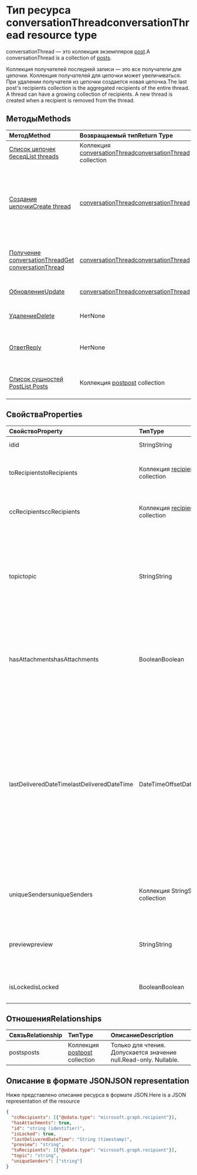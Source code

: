 # <a name="conversationthread-resource-type"></a><span data-ttu-id="5574f-101">Тип ресурса conversationThread</span><span class="sxs-lookup"><span data-stu-id="5574f-101">conversationThread resource type</span></span>
<span data-ttu-id="5574f-102">conversationThread — это коллекция экземпляров [post](post.md).</span><span class="sxs-lookup"><span data-stu-id="5574f-102">A conversationThread is a collection of [posts](post.md).</span></span>

<span data-ttu-id="5574f-p101">Коллекция получателей последней записи — это все получатели для цепочки. Коллекция получателей для цепочки может увеличиваться. При удалении получателя из цепочки создается новая цепочка.</span><span class="sxs-lookup"><span data-stu-id="5574f-p101">The last post's recipients collection is the aggregated recipients of the entire thread. A thread can have a growing collection of recipients. A new thread is created when a recipient is removed from the thread.</span></span>

## <a name="methods"></a><span data-ttu-id="5574f-106">Методы</span><span class="sxs-lookup"><span data-stu-id="5574f-106">Methods</span></span>

| <span data-ttu-id="5574f-107">Метод</span><span class="sxs-lookup"><span data-stu-id="5574f-107">Method</span></span>       | <span data-ttu-id="5574f-108">Возвращаемый тип</span><span class="sxs-lookup"><span data-stu-id="5574f-108">Return Type</span></span>  |<span data-ttu-id="5574f-109">Описание</span><span class="sxs-lookup"><span data-stu-id="5574f-109">Description</span></span>|
|:---------------|:--------|:----------|
|[<span data-ttu-id="5574f-110">Список цепочек бесед</span><span class="sxs-lookup"><span data-stu-id="5574f-110">List threads</span></span>](../api/group_list_threads.md) | <span data-ttu-id="5574f-111">Коллекция [conversationThread](conversationthread.md)</span><span class="sxs-lookup"><span data-stu-id="5574f-111">[conversationThread](conversationthread.md) collection</span></span> |<span data-ttu-id="5574f-112">Получение всех цепочек группы.</span><span class="sxs-lookup"><span data-stu-id="5574f-112">Get all the threads of a group.</span></span>|
|[<span data-ttu-id="5574f-113">Создание цепочки</span><span class="sxs-lookup"><span data-stu-id="5574f-113">Create thread</span></span>](../api/group_post_threads.md) | [<span data-ttu-id="5574f-114">conversationThread</span><span class="sxs-lookup"><span data-stu-id="5574f-114">conversationThread</span></span>](conversationthread.md) |<span data-ttu-id="5574f-p102">Создание беседы путем создания цепочки. В группе создаются беседа, цепочка беседы и запись.</span><span class="sxs-lookup"><span data-stu-id="5574f-p102">Start a new conversation by first creating a thread. A new conversation, conversation thread, and post are created in the group.</span></span>|
|[<span data-ttu-id="5574f-117">Получение conversationThread</span><span class="sxs-lookup"><span data-stu-id="5574f-117">Get conversationThread</span></span>](../api/conversationthread_get.md) | [<span data-ttu-id="5574f-118">conversationThread</span><span class="sxs-lookup"><span data-stu-id="5574f-118">conversationThread</span></span>](conversationthread.md) |<span data-ttu-id="5574f-119">Получение определенной цепочки, принадлежащей группе.</span><span class="sxs-lookup"><span data-stu-id="5574f-119">Get a specific thread that belongs to a group.</span></span> |
|[<span data-ttu-id="5574f-120">Обновление</span><span class="sxs-lookup"><span data-stu-id="5574f-120">Update</span></span>](../api/conversationthread_update.md) | [<span data-ttu-id="5574f-121">conversationThread</span><span class="sxs-lookup"><span data-stu-id="5574f-121">conversationThread</span></span>](conversationthread.md)  |<span data-ttu-id="5574f-122">Обновление объекта conversationThread.</span><span class="sxs-lookup"><span data-stu-id="5574f-122">Update conversationThread object.</span></span> |
|[<span data-ttu-id="5574f-123">Удаление</span><span class="sxs-lookup"><span data-stu-id="5574f-123">Delete</span></span>](../api/conversationthread_delete.md) | <span data-ttu-id="5574f-124">Нет</span><span class="sxs-lookup"><span data-stu-id="5574f-124">None</span></span> |<span data-ttu-id="5574f-125">Удаление объекта conversationThread.</span><span class="sxs-lookup"><span data-stu-id="5574f-125">Delete conversationThread object.</span></span> |
|[<span data-ttu-id="5574f-126">Ответ</span><span class="sxs-lookup"><span data-stu-id="5574f-126">Reply</span></span>](../api/conversationthread_reply.md)|<span data-ttu-id="5574f-127">Нет</span><span class="sxs-lookup"><span data-stu-id="5574f-127">None</span></span>|<span data-ttu-id="5574f-128">Создание ответа для этой цепочки с помощью создания сущности Post.</span><span class="sxs-lookup"><span data-stu-id="5574f-128">Reply to this thread by creating a new Post entity.</span></span>|
|[<span data-ttu-id="5574f-129">Список сущностей Post</span><span class="sxs-lookup"><span data-stu-id="5574f-129">List Posts</span></span>](../api/conversationthread_list_posts.md) |<span data-ttu-id="5574f-130">Коллекция [post](post.md)</span><span class="sxs-lookup"><span data-stu-id="5574f-130">[post](post.md) collection</span></span>| <span data-ttu-id="5574f-131">Получение записей для указанной цепочки.</span><span class="sxs-lookup"><span data-stu-id="5574f-131">Get the posts of the specified thread.</span></span> |

## <a name="properties"></a><span data-ttu-id="5574f-132">Свойства</span><span class="sxs-lookup"><span data-stu-id="5574f-132">Properties</span></span>
| <span data-ttu-id="5574f-133">Свойство</span><span class="sxs-lookup"><span data-stu-id="5574f-133">Property</span></span>     | <span data-ttu-id="5574f-134">Тип</span><span class="sxs-lookup"><span data-stu-id="5574f-134">Type</span></span>   |<span data-ttu-id="5574f-135">Описание</span><span class="sxs-lookup"><span data-stu-id="5574f-135">Description</span></span>|
|:---------------|:--------|:----------|
|<span data-ttu-id="5574f-136">id</span><span class="sxs-lookup"><span data-stu-id="5574f-136">id</span></span>|<span data-ttu-id="5574f-137">String</span><span class="sxs-lookup"><span data-stu-id="5574f-137">String</span></span>| <span data-ttu-id="5574f-138">Только для чтения.</span><span class="sxs-lookup"><span data-stu-id="5574f-138">Read-only.</span></span>|
|<span data-ttu-id="5574f-139">toRecipients</span><span class="sxs-lookup"><span data-stu-id="5574f-139">toRecipients</span></span>|<span data-ttu-id="5574f-140">Коллекция [recipient](recipient.md)</span><span class="sxs-lookup"><span data-stu-id="5574f-140">[recipient](recipient.md) collection</span></span>|<span data-ttu-id="5574f-141">Получатели в поле "Кому" для цепочки.</span><span class="sxs-lookup"><span data-stu-id="5574f-141">The To: recipients for the thread.</span></span>|
|<span data-ttu-id="5574f-142">ccRecipients</span><span class="sxs-lookup"><span data-stu-id="5574f-142">ccRecipients</span></span>|<span data-ttu-id="5574f-143">Коллекция [recipient](recipient.md)</span><span class="sxs-lookup"><span data-stu-id="5574f-143">[recipient](recipient.md) collection</span></span>|<span data-ttu-id="5574f-144">Получатели в поле "Копия" для цепочки.</span><span class="sxs-lookup"><span data-stu-id="5574f-144">The Cc: recipients for the thread.</span></span>|
|<span data-ttu-id="5574f-145">topic</span><span class="sxs-lookup"><span data-stu-id="5574f-145">topic</span></span>|<span data-ttu-id="5574f-146">String</span><span class="sxs-lookup"><span data-stu-id="5574f-146">String</span></span>|<span data-ttu-id="5574f-p103">Тема беседы. Это свойство можно задать при создании беседы, но его невозможно обновить.</span><span class="sxs-lookup"><span data-stu-id="5574f-p103">The topic of the conversation. This property can be set when the conversation is created, but it cannot be updated.</span></span>||
|<span data-ttu-id="5574f-149">hasAttachments</span><span class="sxs-lookup"><span data-stu-id="5574f-149">hasAttachments</span></span>|<span data-ttu-id="5574f-150">Boolean</span><span class="sxs-lookup"><span data-stu-id="5574f-150">Boolean</span></span>|<span data-ttu-id="5574f-151">Указывает, содержит ли какая-либо запись в этой цепочке хотя бы одно вложение.</span><span class="sxs-lookup"><span data-stu-id="5574f-151">Indicates whether any of the posts within this thread has at least one attachment.</span></span>|
|<span data-ttu-id="5574f-152">lastDeliveredDateTime</span><span class="sxs-lookup"><span data-stu-id="5574f-152">lastDeliveredDateTime</span></span>|<span data-ttu-id="5574f-153">DateTimeOffset</span><span class="sxs-lookup"><span data-stu-id="5574f-153">DateTimeOffset</span></span>|<span data-ttu-id="5574f-p104">Тип Timestamp представляет сведения о времени и дате с использованием формата ISO 8601 (всегда используется формат UTC). Например, значение полуночи 1 января 2014 г. в формате UTC выглядит так: `'2014-01-01T00:00:00Z'`.</span><span class="sxs-lookup"><span data-stu-id="5574f-p104">The Timestamp type represents date and time information using ISO 8601 format and is always in UTC time. For example, midnight UTC on Jan 1, 2014 would look like this: `'2014-01-01T00:00:00Z'`</span></span>|
|<span data-ttu-id="5574f-156">uniqueSenders</span><span class="sxs-lookup"><span data-stu-id="5574f-156">uniqueSenders</span></span>|<span data-ttu-id="5574f-157">Коллекция String</span><span class="sxs-lookup"><span data-stu-id="5574f-157">String collection</span></span>|<span data-ttu-id="5574f-158">Все пользователи, которые отправили сообщение в эту цепочку.</span><span class="sxs-lookup"><span data-stu-id="5574f-158">All the users that sent a message to this thread.</span></span>|
|<span data-ttu-id="5574f-159">preview</span><span class="sxs-lookup"><span data-stu-id="5574f-159">preview</span></span>|<span data-ttu-id="5574f-160">String</span><span class="sxs-lookup"><span data-stu-id="5574f-160">String</span></span>|<span data-ttu-id="5574f-161">Краткая сводка из текста последней записи в этой беседе.</span><span class="sxs-lookup"><span data-stu-id="5574f-161">A short summary from the body of the latest post in this converstaion.</span></span>|
|<span data-ttu-id="5574f-162">isLocked</span><span class="sxs-lookup"><span data-stu-id="5574f-162">isLocked</span></span>|<span data-ttu-id="5574f-163">Boolean</span><span class="sxs-lookup"><span data-stu-id="5574f-163">Boolean</span></span>|<span data-ttu-id="5574f-164">Указывает, заблокирована ли цепочка.</span><span class="sxs-lookup"><span data-stu-id="5574f-164">Indicates if the thread is locked.</span></span>|

## <a name="relationships"></a><span data-ttu-id="5574f-165">Отношения</span><span class="sxs-lookup"><span data-stu-id="5574f-165">Relationships</span></span>
| <span data-ttu-id="5574f-166">Связь</span><span class="sxs-lookup"><span data-stu-id="5574f-166">Relationship</span></span> | <span data-ttu-id="5574f-167">Тип</span><span class="sxs-lookup"><span data-stu-id="5574f-167">Type</span></span>   |<span data-ttu-id="5574f-168">Описание</span><span class="sxs-lookup"><span data-stu-id="5574f-168">Description</span></span>|
|:---------------|:--------|:----------|
|<span data-ttu-id="5574f-169">posts</span><span class="sxs-lookup"><span data-stu-id="5574f-169">posts</span></span>|<span data-ttu-id="5574f-170">Коллекция [post](post.md)</span><span class="sxs-lookup"><span data-stu-id="5574f-170">[post](post.md) collection</span></span>| <span data-ttu-id="5574f-p105">Только для чтения. Допускается значение null.</span><span class="sxs-lookup"><span data-stu-id="5574f-p105">Read-only. Nullable.</span></span>|

## <a name="json-representation"></a><span data-ttu-id="5574f-173">Описание в формате JSON</span><span class="sxs-lookup"><span data-stu-id="5574f-173">JSON representation</span></span>

<span data-ttu-id="5574f-174">Ниже представлено описание ресурса в формате JSON.</span><span class="sxs-lookup"><span data-stu-id="5574f-174">Here is a JSON representation of the resource</span></span>

<!-- {
  "blockType": "resource",
  "optionalProperties": [
    "posts"
  ],
  "keyProperty": "id",
  "@odata.type": "microsoft.graph.conversationThread"
}-->

```json
{
  "ccRecipients": [{"@odata.type": "microsoft.graph.recipient"}],
  "hasAttachments": true,
  "id": "string (identifier)",
  "isLocked": true,
  "lastDeliveredDateTime": "String (timestamp)",
  "preview": "string",
  "toRecipients": [{"@odata.type": "microsoft.graph.recipient"}],
  "topic": "string",
  "uniqueSenders": ["string"]
}

```


<!-- uuid: 8fcb5dbc-d5aa-4681-8e31-b001d5168d79
2015-10-25 14:57:30 UTC -->
<!-- {
  "type": "#page.annotation",
  "description": "conversationThread resource",
  "keywords": "",
  "section": "documentation",
  "tocPath": ""
}-->
